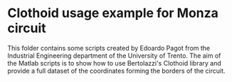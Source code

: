 # Clothoid usage example for Monza circuit

This folder contains some scripts created by Edoardo Pagot from the Industrial Engineering department of the University of Trento. The aim of the Matlab
scripts is to show how to use Bertolazzi's Clothoid library and provide a full dataset of the coordinates forming the borders of the circuit.
